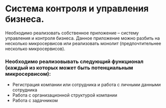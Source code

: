 # Система контроля и управления бизнеса.
Необходимо реализовать собственное приложение – систему управления и контроля бизнеса. Данное приложение можно разбить на несколько микросервисов или реализовать монолит (предпочтительнее несколько микросервисов).
### Необходимо реализовывать следующий функционал (каждый из которых может быть потенциальным микросервисом):
- Регистрация компании или сотрудника и работа с личными данными сотрудника
- Работа с организационной структурой компании
- Работа с задачником
